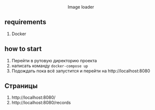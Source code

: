 <p align="center" >
  Image loader
</p>

## requirements
 1) Docker
## how to start
 1) Перейти в рутовую директорию проекта 
 2) написать команду `docker-compose up`
 3) Подождать пока всё запустится и перейти на http://localhost:8080

## Страницы
 1) http://localhost:8080/
 2) http://localhost:8080/records
   


